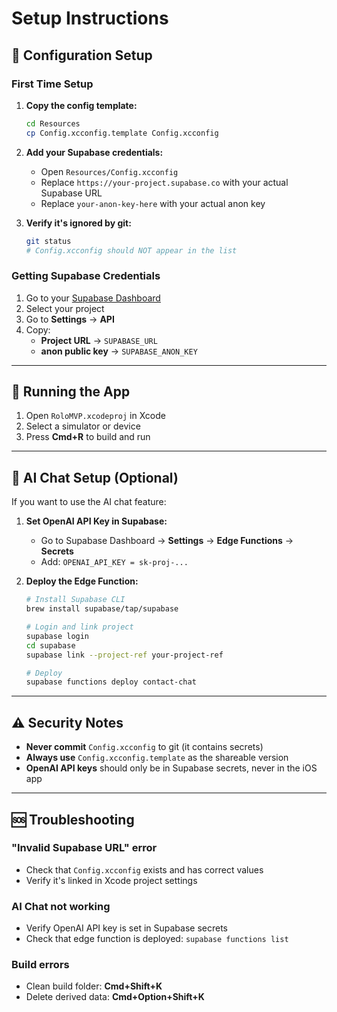 # Setup Instructions

## 🔐 Configuration Setup

### First Time Setup

1. **Copy the config template:**
   ```bash
   cd Resources
   cp Config.xcconfig.template Config.xcconfig
   ```

2. **Add your Supabase credentials:**
   - Open `Resources/Config.xcconfig`
   - Replace `https://your-project.supabase.co` with your actual Supabase URL
   - Replace `your-anon-key-here` with your actual anon key

3. **Verify it's ignored by git:**
   ```bash
   git status
   # Config.xcconfig should NOT appear in the list
   ```

### Getting Supabase Credentials

1. Go to your [Supabase Dashboard](https://app.supabase.com)
2. Select your project
3. Go to **Settings** → **API**
4. Copy:
   - **Project URL** → `SUPABASE_URL`
   - **anon public key** → `SUPABASE_ANON_KEY`

---

## 🚀 Running the App

1. Open `RoloMVP.xcodeproj` in Xcode
2. Select a simulator or device
3. Press **Cmd+R** to build and run

---

## 🤖 AI Chat Setup (Optional)

If you want to use the AI chat feature:

1. **Set OpenAI API Key in Supabase:**
   - Go to Supabase Dashboard → **Settings** → **Edge Functions** → **Secrets**
   - Add: `OPENAI_API_KEY = sk-proj-...`

2. **Deploy the Edge Function:**
   ```bash
   # Install Supabase CLI
   brew install supabase/tap/supabase
   
   # Login and link project
   supabase login
   cd supabase
   supabase link --project-ref your-project-ref
   
   # Deploy
   supabase functions deploy contact-chat
   ```

---

## ⚠️ Security Notes

- **Never commit** `Config.xcconfig` to git (it contains secrets)
- **Always use** `Config.xcconfig.template` as the shareable version
- **OpenAI API keys** should only be in Supabase secrets, never in the iOS app

---

## 🆘 Troubleshooting

### "Invalid Supabase URL" error
- Check that `Config.xcconfig` exists and has correct values
- Verify it's linked in Xcode project settings

### AI Chat not working
- Verify OpenAI API key is set in Supabase secrets
- Check that edge function is deployed: `supabase functions list`

### Build errors
- Clean build folder: **Cmd+Shift+K**
- Delete derived data: **Cmd+Option+Shift+K**

